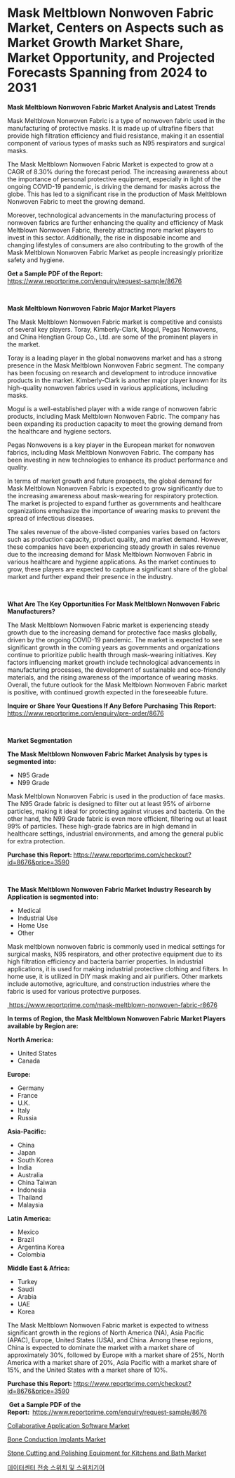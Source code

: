 <p><h1>Mask Meltblown Nonwoven Fabric Market, Centers on Aspects such as Market Growth Market Share, Market Opportunity, and Projected Forecasts Spanning from 2024 to 2031</h1></p><p><strong>Mask Meltblown Nonwoven Fabric Market Analysis and Latest Trends</strong></p>
<p><p>Mask Meltblown Nonwoven Fabric is a type of nonwoven fabric used in the manufacturing of protective masks. It is made up of ultrafine fibers that provide high filtration efficiency and fluid resistance, making it an essential component of various types of masks such as N95 respirators and surgical masks.</p><p>The Mask Meltblown Nonwoven Fabric Market is expected to grow at a CAGR of 8.30% during the forecast period. The increasing awareness about the importance of personal protective equipment, especially in light of the ongoing COVID-19 pandemic, is driving the demand for masks across the globe. This has led to a significant rise in the production of Mask Meltblown Nonwoven Fabric to meet the growing demand.</p><p>Moreover, technological advancements in the manufacturing process of nonwoven fabrics are further enhancing the quality and efficiency of Mask Meltblown Nonwoven Fabric, thereby attracting more market players to invest in this sector. Additionally, the rise in disposable income and changing lifestyles of consumers are also contributing to the growth of the Mask Meltblown Nonwoven Fabric Market as people increasingly prioritize safety and hygiene.</p></p>
<p><strong>Get a Sample PDF of the Report:&nbsp;</strong> <a href="https://www.reportprime.com/enquiry/request-sample/8676">https://www.reportprime.com/enquiry/request-sample/8676</a></p>
<p>&nbsp;</p>
<p><strong>Mask Meltblown Nonwoven Fabric Major Market Players</strong></p>
<p><p>The Mask Meltblown Nonwoven Fabric market is competitive and consists of several key players. Toray, Kimberly-Clark, Mogul, Pegas Nonwovens, and China Hengtian Group Co., Ltd. are some of the prominent players in the market.</p><p>Toray is a leading player in the global nonwovens market and has a strong presence in the Mask Meltblown Nonwoven Fabric segment. The company has been focusing on research and development to introduce innovative products in the market. Kimberly-Clark is another major player known for its high-quality nonwoven fabrics used in various applications, including masks.</p><p>Mogul is a well-established player with a wide range of nonwoven fabric products, including Mask Meltblown Nonwoven Fabric. The company has been expanding its production capacity to meet the growing demand from the healthcare and hygiene sectors.</p><p>Pegas Nonwovens is a key player in the European market for nonwoven fabrics, including Mask Meltblown Nonwoven Fabric. The company has been investing in new technologies to enhance its product performance and quality.</p><p>In terms of market growth and future prospects, the global demand for Mask Meltblown Nonwoven Fabric is expected to grow significantly due to the increasing awareness about mask-wearing for respiratory protection. The market is projected to expand further as governments and healthcare organizations emphasize the importance of wearing masks to prevent the spread of infectious diseases.</p><p>The sales revenue of the above-listed companies varies based on factors such as production capacity, product quality, and market demand. However, these companies have been experiencing steady growth in sales revenue due to the increasing demand for Mask Meltblown Nonwoven Fabric in various healthcare and hygiene applications. As the market continues to grow, these players are expected to capture a significant share of the global market and further expand their presence in the industry.</p></p>
<p>&nbsp;</p>
<p><strong>What Are The Key Opportunities For Mask Meltblown Nonwoven Fabric Manufacturers?</strong></p>
<p><p>The Mask Meltblown Nonwoven Fabric market is experiencing steady growth due to the increasing demand for protective face masks globally, driven by the ongoing COVID-19 pandemic. The market is expected to see significant growth in the coming years as governments and organizations continue to prioritize public health through mask-wearing initiatives. Key factors influencing market growth include technological advancements in manufacturing processes, the development of sustainable and eco-friendly materials, and the rising awareness of the importance of wearing masks. Overall, the future outlook for the Mask Meltblown Nonwoven Fabric market is positive, with continued growth expected in the foreseeable future.</p></p>
<p><strong>Inquire or Share Your Questions If Any Before Purchasing This Report:</strong> <a href="https://www.reportprime.com/enquiry/pre-order/8676">https://www.reportprime.com/enquiry/pre-order/8676</a></p>
<p>&nbsp;</p>
<p><strong>Market Segmentation</strong></p>
<p><strong>The Mask Meltblown Nonwoven Fabric Market Analysis by types is segmented into:</strong></p>
<p><ul><li>N95 Grade</li><li>N99 Grade</li></ul></p>
<p><p>Mask Meltblown Nonwoven Fabric is used in the production of face masks. The N95 Grade fabric is designed to filter out at least 95% of airborne particles, making it ideal for protecting against viruses and bacteria. On the other hand, the N99 Grade fabric is even more efficient, filtering out at least 99% of particles. These high-grade fabrics are in high demand in healthcare settings, industrial environments, and among the general public for extra protection.</p></p>
<p><strong>Purchase this Report:&nbsp;</strong><a href="https://www.reportprime.com/checkout?id=8676&price=3590">https://www.reportprime.com/checkout?id=8676&price=3590</a></p>
<p>&nbsp;</p>
<p><strong>The Mask Meltblown Nonwoven Fabric Market Industry Research by Application is segmented into:</strong></p>
<p><ul><li>Medical</li><li>Industrial Use</li><li>Home Use</li><li>Other</li></ul></p>
<p><p>Mask meltblown nonwoven fabric is commonly used in medical settings for surgical masks, N95 respirators, and other protective equipment due to its high filtration efficiency and bacteria barrier properties. In industrial applications, it is used for making industrial protective clothing and filters. In home use, it is utilized in DIY mask making and air purifiers. Other markets include automotive, agriculture, and construction industries where the fabric is used for various protective purposes.</p></p>
<p><a href="https://www.reportprime.com/mask-meltblown-nonwoven-fabric-r8676">&nbsp;https://www.reportprime.com/mask-meltblown-nonwoven-fabric-r8676</a></p>
<p><strong>In terms of Region, the Mask Meltblown Nonwoven Fabric Market Players available by Region are:</strong></p>
<p>
    <p> <strong> North America: </strong>
        <ul>
            <li>United States</li>
            <li>Canada</li>
        </ul>
        </p> 
    <p> <strong> Europe: </strong>
        <ul>
            <li>Germany</li>
            <li>France</li>
            <li>U.K.</li>
            <li>Italy</li>
            <li>Russia</li>
        </ul>
        </p> 
    <p> <strong> Asia-Pacific: </strong>
        <ul>
            <li>China</li>
            <li>Japan</li>
            <li>South Korea</li>
            <li>India</li>
            <li>Australia</li>
            <li>China Taiwan</li>
            <li>Indonesia</li>
            <li>Thailand</li>
            <li>Malaysia</li>
        </ul>
        </p> 
    <p> <strong> Latin America: </strong>
        <ul>
            <li>Mexico</li>
            <li>Brazil</li>
            <li>Argentina Korea</li>
            <li>Colombia</li>
        </ul>
        </p> 
    <p> <strong> Middle East & Africa: </strong>
        <ul>
            <li>Turkey</li>
            <li>Saudi</li>
            <li>Arabia</li>
            <li>UAE</li>
            <li>Korea</li>
        </ul>
    </p>
    </p>
<p><p>The Mask Meltblown Nonwoven Fabric market is expected to witness significant growth in the regions of North America (NA), Asia Pacific (APAC), Europe, United States (USA), and China. Among these regions, China is expected to dominate the market with a market share of approximately 30%, followed by Europe with a market share of 25%, North America with a market share of 20%, Asia Pacific with a market share of 15%, and the United States with a market share of 10%.</p></p>
<p><strong>Purchase this Report: </strong><a href="https://www.reportprime.com/checkout?id=8676&price=3590">https://www.reportprime.com/checkout?id=8676&price=3590</a></p>
<p>&nbsp;<strong>Get a Sample PDF of the Report:&nbsp;&nbsp;</strong><a href="https://www.reportprime.com/enquiry/request-sample/8676">https://www.reportprime.com/enquiry/request-sample/8676</a></p>
<p><strong></strong></p>
<p><p><a href="https://medium.com/@valroy852472024/global-collaborative-application-software-market-trends-insights-into-growth-opportunities-and-71838e9f28f0">Collaborative Application Software Market</a></p><p><a href="https://github.com/shahriarnajimjoy333/Market-Research-Report-List-1/blob/main/bone-conduction-implants-market.md">Bone Conduction Implants Market</a></p><p><a href="https://medium.com/@ransomohns/stone-cutting-and-polishing-equipment-for-kitchens-and-bath-market-a-global-and-regional-0a8013546b1b">Stone Cutting and Polishing Equipment for Kitchens and Bath Market</a></p><p><a href="https://github.com/kimvicki3212024/Market-Research-Report-List-1/blob/main/772676396118.md">데이터센터 전송 스위치 및 스위치기어</a></p></p>